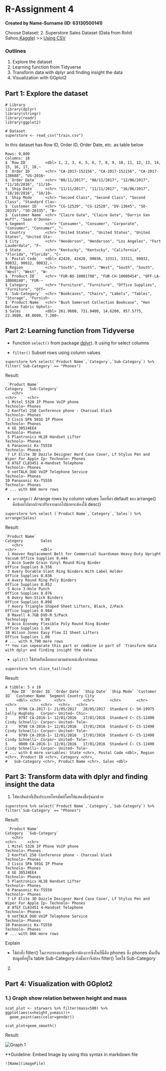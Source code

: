 # R-Assignment 4

**Created by Name-Surname (ID: 63130500141)**

Choose Dataset:
2. Superstore Sales Dataset (Data from Rohit Sahoo,[Kaggle](https://www.kaggle.com/rohitsahoo/sales-forecasting)) >> [Using CSV](https://raw.githubusercontent.com/safesit23/INT214-Statistics/main/datasets/superstore_sales.csv)


### Outlines
1. Explore the dataset
2. Learning function from Tidyverse
3. Transform data with dplyr and finding insight the data
4. Visualization with GGplot2

## Part 1: Explore the dataset

```
# Library
library(dplyr)
library(stringr)
library(readr)
library(ggplot2)

# Dataset
superstore <- read_csv("train.csv")

```

In this dataset has Row ID, Order ID, Order Date, etc. as table below

```
Rows: 9,800
Columns: 18
$ `Row ID`        <dbl> 1, 2, 3, 4, 5, 6, 7, 8, 9, 10, 11, 12, 13, 14, 15, 16, 17, 18,~
$ `Order ID`      <chr> "CA-2017-152156", "CA-2017-152156", "CA-2017-138688", "US-2016~
$ `Order Date`    <chr> "08/11/2017", "08/11/2017", "12/06/2017", "11/10/2016", "11/10~
$ `Ship Date`     <chr> "11/11/2017", "11/11/2017", "16/06/2017", "18/10/2016", "18/10~
$ `Ship Mode`     <chr> "Second Class", "Second Class", "Second Class", "Standard Clas~
$ `Customer ID`   <chr> "CG-12520", "CG-12520", "DV-13045", "SO-20335", "SO-20335", "B~
$ `Customer Name` <chr> "Claire Gute", "Claire Gute", "Darrin Van Huff", "Sean O'Donne~
$ Segment         <chr> "Consumer", "Consumer", "Corporate", "Consumer", "Consumer", "~
$ Country         <chr> "United States", "United States", "United States", "United Sta~
$ City            <chr> "Henderson", "Henderson", "Los Angeles", "Fort Lauderdale", "F~
$ State           <chr> "Kentucky", "Kentucky", "California", "Florida", "Florida", "C~
$ `Postal Code`   <dbl> 42420, 42420, 90036, 33311, 33311, 90032, 90032, 90032, 90032,~
$ Region          <chr> "South", "South", "West", "South", "South", "West", "West", "W~
$ `Product ID`    <chr> "FUR-BO-10001798", "FUR-CH-10000454", "OFF-LA-10000240", "FUR-~
$ Category        <chr> "Furniture", "Furniture", "Office Supplies", "Furniture", "Off~
$ `Sub-Category`  <chr> "Bookcases", "Chairs", "Labels", "Tables", "Storage", "Furnish~
$ `Product Name`  <chr> "Bush Somerset Collection Bookcase", "Hon Deluxe Fabric Uphols~
$ Sales           <dbl> 261.9600, 731.9400, 14.6200, 957.5775, 22.3680, 48.8600, 7.280~
```



## Part 2: Learning function from Tidyverse

- Function `select()` from package [dplyr](https://dplyr.tidyverse.org/articles/dplyr.html#select-columns-with-select)). It using for select columns

- `filter()` Subset rows using column values

```
superstore %>% select(`Product Name`,`Category`,`Sub-Category`) %>% filter(`Sub-Category` == "Phones")
```

Result:
```
 `Product Name`                                                                     Category  `Sub-Category`
   <chr>                                                                              <chr>     <chr>         
 1 Mitel 5320 IP Phone VoIP phone                                                     Technolo~ Phones        
 2 Konftel 250 Conference phone - Charcoal black                                      Technolo~ Phones        
 3 Cisco SPA 501G IP Phone                                                            Technolo~ Phones        
 4 GE 30524EE4                                                                        Technolo~ Phones        
 5 Plantronics HL10 Handset Lifter                                                    Technolo~ Phones        
 6 Panasonic Kx-TS550                                                                 Technolo~ Phones        
 7 LF Elite 3D Dazzle Designer Hard Case Cover, Lf Stylus Pen and Wiper For Apple Ip~ Technolo~ Phones        
 8 AT&T CL83451 4-Handset Telephone                                                   Technolo~ Phones        
 9 netTALK DUO VoIP Telephone Service                                                 Technolo~ Phones        
10 Panasonic Kx-TS550                                                                 Technolo~ Phones        
# ... with 866 more rows
```

- `arrange()` Arrange rows by column values โดยที่ค่า default ของ arrange() คือน้อยไปมากถ้าจะปรับจากมากไปน้อยจะต้องใช้ desc()

```
superstore %>% select (`Product Name`,`Category`,`Sales`) %>% arrange(Sales)
```

Result: 
```
`Product Name`                                                             Category        Sales
   <chr>                                                                      <chr>           <dbl>
 1 Hoover Replacement Belt for Commercial Guardsman Heavy-Duty Upright Vacuum Office Supplies 0.444
 2 Acco Suede Grain Vinyl Round Ring Binder                                   Office Supplies 0.556
 3 Avery Durable Slant Ring Binders With Label Holder                         Office Supplies 0.836
 4 Avery Round Ring Poly Binders                                              Office Supplies 0.852
 5 Acco 3-Hole Punch                                                          Office Supplies 0.876
 6 Avery Non-Stick Binders                                                    Office Supplies 0.898
 7 Avery Triangle Shaped Sheet Lifters, Black, 2/Pack                         Office Supplies 0.984
 8 Maxell 4.7GB DVD-R 5/Pack                                                  Technology      0.99 
 9 Acco Economy Flexible Poly Round Ring Binder                               Office Supplies 1.04 
10 Wilson Jones Easy Flow II Sheet Lifters                                    Office Supplies 1.08 
# ... with 9,790 more rows
** You can sepearate this part or combine in part of `Transform data with dplyr and finding insight the data`
```

- `split()` ใช้สำหรับเลือกเเถวตามตำเเหน่งที่เรากำหนด

```
superstore %>% slice_tail(n=5)
```

Result:
```
A tibble: 5 x 18
  `Row ID` `Order ID` `Order Date` `Ship Date` `Ship Mode` `Customer ID` `Customer Name` Segment Country City 
     <dbl> <chr>      <chr>        <chr>       <chr>       <chr>         <chr>           <chr>   <chr>   <chr>
1     9796 CA-2017-1~ 21/05/2017   28/05/2017  Standard C~ SH-19975      Sally Hughsby   Corpor~ United~ Chic~
2     9797 CA-2016-1~ 12/01/2016   17/01/2016  Standard C~ CS-12490      Cindy Schnelli~ Corpor~ United~ Tole~
3     9798 CA-2016-1~ 12/01/2016   17/01/2016  Standard C~ CS-12490      Cindy Schnelli~ Corpor~ United~ Tole~
4     9799 CA-2016-1~ 12/01/2016   17/01/2016  Standard C~ CS-12490      Cindy Schnelli~ Corpor~ United~ Tole~
5     9800 CA-2016-1~ 12/01/2016   17/01/2016  Standard C~ CS-12490      Cindy Schnelli~ Corpor~ United~ Tole~
# ... with 8 more variables: State <chr>, Postal Code <dbl>, Region <chr>, Product ID <chr>, Category <chr>,
#   Sub-Category <chr>, Product Name <chr>, Sales <dbl>
```

## Part 3: Transform data with dplyr and finding insight the data

1. ให้หาสินค้าที่เป็นประเภทโทรศัพท์โดยให้แสดงชื่อรุ่นมาด้วย

```
superstore %>% select(`Product Name`,`Category`,`Sub-Category`) %>% filter(`Sub-Category` == "Phones")
```

Result:

```
 `Product Name`                                                                     Category  `Sub-Category`
   <chr>                                                                              <chr>     <chr>         
 1 Mitel 5320 IP Phone VoIP phone                                                     Technolo~ Phones        
 2 Konftel 250 Conference phone - Charcoal black                                      Technolo~ Phones        
 3 Cisco SPA 501G IP Phone                                                            Technolo~ Phones        
 4 GE 30524EE4                                                                        Technolo~ Phones        
 5 Plantronics HL10 Handset Lifter                                                    Technolo~ Phones        
 6 Panasonic Kx-TS550                                                                 Technolo~ Phones        
 7 LF Elite 3D Dazzle Designer Hard Case Cover, Lf Stylus Pen and Wiper For Apple Ip~ Technolo~ Phones        
 8 AT&T CL83451 4-Handset Telephone                                                   Technolo~ Phones        
 9 netTALK DUO VoIP Telephone Service                                                 Technolo~ Phones        
10 Panasonic Kx-TS550                                                                 Technolo~ Phones        
# ... with 866 more rows
```

Explain
- ใช้คำสั่ง filter() ในการกรองหาข้อมูลที่เราต้องการซึ่งในที่นี้คือ phones ซึ่ง phones นั้นเป็นข้อมูลที่อยู่ใน table Sub-Category ดังนั้นเราจึงต้อง filter() โดยใช้ Sub-Category

2.

## Part 4: Visualization with GGplot2
### 1.) Graph show relation between height and mass
```
scat_plot <- starwars %>% filter(mass<500) %>% ggplot(aes(x=height,y=mass))+
  geom_point(aes(color=gender))

scat_plot+geom_smooth()
```
Result:

![Graph 1](graph1.png)

**Guideline:
Embed Image by using this syntax in markdown file
````
![Name](imageFile)
````
